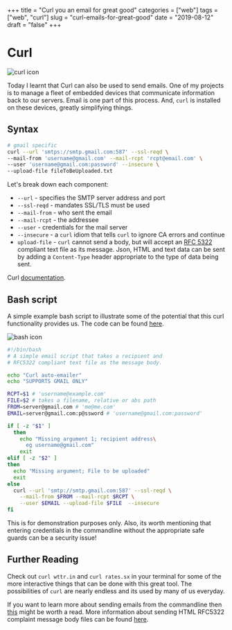 +++
title = "Curl you an email for great good"
categories = ["web"]
tags = ["web", "curl"]
slug = "curl-emails-for-great-good"
date = "2019-08-12"
draft = "false"
+++

# Curl

![](/images/curl-logo.svg "curl icon")

Today I learnt that Curl can also be used to send emails. One of my projects is to manage a fleet of embedded devices that communicate information back to our servers. Email is one part of this process. And, `curl` is installed on these devices, greatly simplifying things.

## Syntax

```sh
# gmail specific
curl --url 'smtps://smtp.gmail.com:587' --ssl-reqd \
--mail-from 'username@gmail.com' --mail-rcpt 'rcpt@email.com' \
--user 'username@gmail.com:password' --insecure \
--upload-file fileToBeUploaded.txt
```

Let's break down each component:

- `--url` - specifies the SMTP server address and port
- `--ssl-reqd` - mandates SSL/TLS must be used
- `--mail-from` - who sent the email
- `--mail-rcpt` - the addressee
- `--user` - credentials for the mail server
- `--insecure` - a `curl` idiom that tells `curl` to ignore CA errors and continue
- `upload-file` - `curl` cannot send a body, but will accept an [RFC 5322] compliant text file as its message. Json, HTML and text data can be sent by adding a `Content-Type` header appropriate to the type of data being sent.

Curl [documentation](https://ec.haxx.se/usingcurl-smtp.html).

## Bash script

A simple example bash script to illustrate some of the potential that this curl functionality provides us. The code can be found [here][1].

![](/images/bash.png "bash icon")

```sh
#!/bin/bash
# A simple email script that takes a recipient and
# RFC5322 compliant text file as the message body.

echo "Curl auto-emailer"
echo "SUPPORTS GMAIL ONLY"

RCPT=$1 # 'username@example.com'
FILE=$2 # takes a filename, relative or abs path
FROM=server@gmail.com # 'me@me.com'
EMAIL=server@gmail.com:p@ssword # 'username@gmail.com:password'

if [ -z "$1" ]
  then
    echo "Missing argument 1; recipient address\
      eg username@gmail.com"
    exit
elif [ -z "$2" ]
then
  echo "Missing argument; File to be uploaded"
  exit
else
  curl --url 'smtp://smtp.gmail.com:587' --ssl-reqd \
    --mail-from $FROM --mail-rcpt $RCPT \
    --user $EMAIL --upload-file $FILE  --insecure
fi
```

This is for demonstration purposes only. Also, its worth mentioning that entering credentials in the commandline without the appropriate safe guards can be a security issue!

## Further Reading

Check out `curl wttr.in` and `curl rates.sx` in your terminal for some of the more interactive things that can be done with this great tool.
The possibilities of `curl` are nearly endless and its used by many of us everyday.

If you want to learn more about sending emails from the commandline then [this][2] might be worth a read. More information about sending HTML RFC5322 complaint message body files can be found [here][3].

[RFC 5322]: https://tools.ietf.org/html/rfc5322.htm
[1]: https://github.com/danielmichaels/databank/blob/master/utils/mailer
[2]: https://blog.edmdesigner.com/send-email-from-linux-command-line/
[3]: https://blog.edmdesigner.com/send-email-from-linux-command-line/#sendingemailusingcurlcommand
